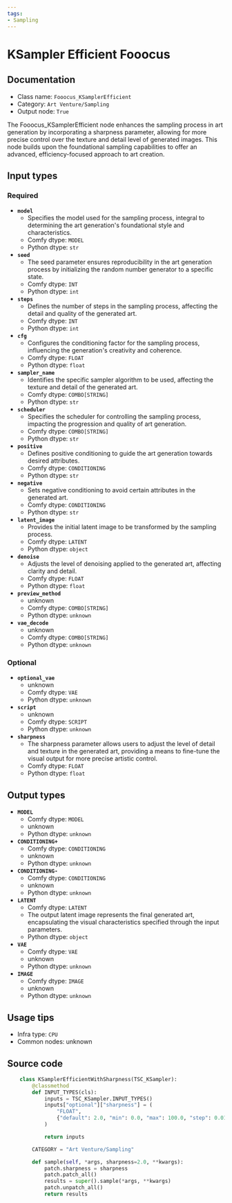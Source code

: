 ```yaml
---
tags:
- Sampling
---
```


# KSampler Efficient Fooocus
## Documentation
- Class name: `Fooocus_KSamplerEfficient`
- Category: `Art Venture/Sampling`
- Output node: `True`

The Fooocus_KSamplerEfficient node enhances the sampling process in art generation by incorporating a sharpness parameter, allowing for more precise control over the texture and detail level of generated images. This node builds upon the foundational sampling capabilities to offer an advanced, efficiency-focused approach to art creation.
## Input types
### Required
- **`model`**
    - Specifies the model used for the sampling process, integral to determining the art generation's foundational style and characteristics.
    - Comfy dtype: `MODEL`
    - Python dtype: `str`
- **`seed`**
    - The seed parameter ensures reproducibility in the art generation process by initializing the random number generator to a specific state.
    - Comfy dtype: `INT`
    - Python dtype: `int`
- **`steps`**
    - Defines the number of steps in the sampling process, affecting the detail and quality of the generated art.
    - Comfy dtype: `INT`
    - Python dtype: `int`
- **`cfg`**
    - Configures the conditioning factor for the sampling process, influencing the generation's creativity and coherence.
    - Comfy dtype: `FLOAT`
    - Python dtype: `float`
- **`sampler_name`**
    - Identifies the specific sampler algorithm to be used, affecting the texture and detail of the generated art.
    - Comfy dtype: `COMBO[STRING]`
    - Python dtype: `str`
- **`scheduler`**
    - Specifies the scheduler for controlling the sampling process, impacting the progression and quality of art generation.
    - Comfy dtype: `COMBO[STRING]`
    - Python dtype: `str`
- **`positive`**
    - Defines positive conditioning to guide the art generation towards desired attributes.
    - Comfy dtype: `CONDITIONING`
    - Python dtype: `str`
- **`negative`**
    - Sets negative conditioning to avoid certain attributes in the generated art.
    - Comfy dtype: `CONDITIONING`
    - Python dtype: `str`
- **`latent_image`**
    - Provides the initial latent image to be transformed by the sampling process.
    - Comfy dtype: `LATENT`
    - Python dtype: `object`
- **`denoise`**
    - Adjusts the level of denoising applied to the generated art, affecting clarity and detail.
    - Comfy dtype: `FLOAT`
    - Python dtype: `float`
- **`preview_method`**
    - unknown
    - Comfy dtype: `COMBO[STRING]`
    - Python dtype: `unknown`
- **`vae_decode`**
    - unknown
    - Comfy dtype: `COMBO[STRING]`
    - Python dtype: `unknown`
### Optional
- **`optional_vae`**
    - unknown
    - Comfy dtype: `VAE`
    - Python dtype: `unknown`
- **`script`**
    - unknown
    - Comfy dtype: `SCRIPT`
    - Python dtype: `unknown`
- **`sharpness`**
    - The sharpness parameter allows users to adjust the level of detail and texture in the generated art, providing a means to fine-tune the visual output for more precise artistic control.
    - Comfy dtype: `FLOAT`
    - Python dtype: `float`
## Output types
- **`MODEL`**
    - Comfy dtype: `MODEL`
    - unknown
    - Python dtype: `unknown`
- **`CONDITIONING+`**
    - Comfy dtype: `CONDITIONING`
    - unknown
    - Python dtype: `unknown`
- **`CONDITIONING-`**
    - Comfy dtype: `CONDITIONING`
    - unknown
    - Python dtype: `unknown`
- **`LATENT`**
    - Comfy dtype: `LATENT`
    - The output latent image represents the final generated art, encapsulating the visual characteristics specified through the input parameters.
    - Python dtype: `object`
- **`VAE`**
    - Comfy dtype: `VAE`
    - unknown
    - Python dtype: `unknown`
- **`IMAGE`**
    - Comfy dtype: `IMAGE`
    - unknown
    - Python dtype: `unknown`
## Usage tips
- Infra type: `CPU`
- Common nodes: unknown


## Source code
```python
    class KSamplerEfficientWithSharpness(TSC_KSampler):
        @classmethod
        def INPUT_TYPES(cls):
            inputs = TSC_KSampler.INPUT_TYPES()
            inputs["optional"]["sharpness"] = (
                "FLOAT",
                {"default": 2.0, "min": 0.0, "max": 100.0, "step": 0.01},
            )

            return inputs

        CATEGORY = "Art Venture/Sampling"

        def sample(self, *args, sharpness=2.0, **kwargs):
            patch.sharpness = sharpness
            patch.patch_all()
            results = super().sample(*args, **kwargs)
            patch.unpatch_all()
            return results

```
